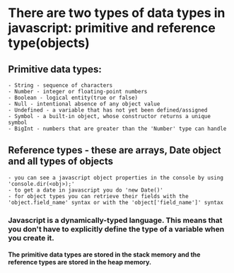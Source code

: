 # There are two types of data types in javascript: primitive and reference type(objects)

## Primitive data types:

    - String - sequence of characters
    - Number - integer or floating-point numbers
    - Boolean - logical entity(true or false)
    - Null - intentional absence of any object value
    - Undefined - a variable that has not yet been defined/assigned
    - Symbol - a built-in object, whose constructor returns a unique symbol
    - BigInt - numbers that are greater than the 'Number' type can handle

## Reference types - these are arrays, Date object and all types of objects

    - you can see a javascript object properties in the console by using 'console.dir(<obj>);'
    - to get a date in javascript you do 'new Date()'
    - for object types you can retrieve their fields with the 'object.field_name' syntax or with the 'object['field_name']' syntax

### Javascript is a dynamically-typed language. This means that you don't have to explicitly define the type of a variable when you create it.

#### The primitive data types are stored in the stack memory and the reference types are stored in the heap memory.
